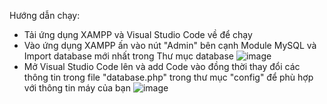 Hướng dẫn chạy:
- Tải ứng dụng XAMPP và Visual Studio Code về để chạy
- Vào ứng dụng XAMPP ấn vào nút "Admin" bên cạnh Module MySQL và Import database mới nhất trong Thư mục database
![image](https://github.com/user-attachments/assets/44e8400a-a0a4-4909-80f4-4e6f0af0ea21)
- Mở Visual Studio Code lên và add Code vào đồng thời thay đổi các thông tin trong file "database.php" trong thư mục "config" để phù hợp với thông tin máy của bạn
![image](https://github.com/user-attachments/assets/493640c4-e220-4454-ab84-df0f8a4841b3)



